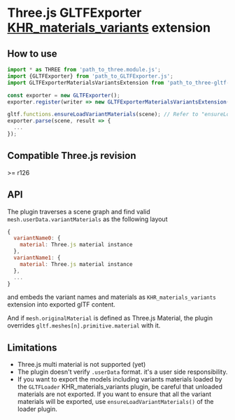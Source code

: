 # Three.js GLTFExporter [KHR_materials_variants](https://github.com/KhronosGroup/glTF/tree/master/extensions/2.0/Khronos/KHR_materials_variants) extension

## How to use

```javascript
import * as THREE from 'path_to_three.module.js';
import {GLTFExporter} from 'path_to_GLTFExporter.js';
import GLTFExporterMaterialsVariantsExtension from 'path_to_three-gltf-plugins/exporters/KHR_materials_variants/KHR_materials_variants_exporter.js';

const exporter = new GLTFExporter();
exporter.register(writer => new GLTFExporterMaterialsVariantsExtension(writer));

gltf.functions.ensureLoadVariantMaterials(scene); // Refer to "ensureLoadVariants()" in the KHR_materials_variants GLTFLoader plugin README
exporter.parse(scene, result => {
  ...
});
```

## Compatible Three.js revision

&gt;= r126

## API

The plugin traverses a scene graph and find valid `mesh.userData.variantMaterials` as the following layout

```javascript
{
  variantName0: {
    material: Three.js material instance
  },
  variantName1: {
    material: Three.js material instance
  },
  ...
}
```

and embeds the variant names and materials as `KHR_materials_variants` extension into exported glTF content.

And if `mesh.originalMaterial` is defined as Three.js Material, the plugin overrides `gltf.meshes[n].primitive.material` with it.

## Limitations

* Three.js multi material is not supported (yet)
* The plugin doesn't verify `.userData` format. it's a user side responsibility.
* If you want to export the models including variants materials loaded by the `GLTFLoader` KHR_materials_variants plugin, be careful that unloaded materials are not exported. If you want to ensure that all the variant materials will be exported, use `ensureLoadVariantMaterials()` of the loader plugin.
